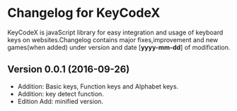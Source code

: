 # Changelog for KeyCodeX
KeyCodeX is javaScript library for easy integration and usage of keyboard keys on websites.Changelog contains major fixes,improvement and new games(when added) under version and date [**yyyy-mm-dd**] of modification.

## Version 0.0.1 (2016-09-26)

- Addition: Basic keys, Function keys and Alphabet keys.
- Addition: key detect function.
- Edition Add: minified version.


